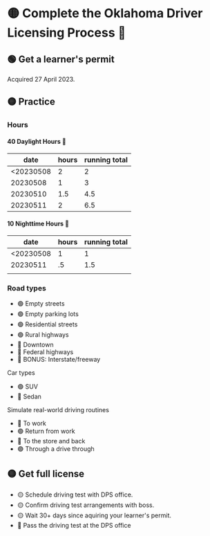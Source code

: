 # 🟡 Complete the Oklahoma Driver Licensing Process 🪪

## 🟢 Get a learner's permit
Acquired 27 April 2023.

## 🟡 Practice
### Hours
#### 40 Daylight Hours 🌄
|date|hours|running total|
|-|-|-|
|<20230508|2|2|
|20230508|1|3|
|20230510|1.5|4.5|
|20230511|2|6.5|

#### 10 Nighttime Hours 🌃
|date|hours|running total|
|-|-|-|
|<20230508|1|1|
|20230511|.5|1.5|
||||

### Road types

* 🟢 Empty streets
* 🟢 Empty parking lots
* 🟢 Residential streets
* 🟢 Rural highways
* 🔴 Downtown
* 🔴 Federal highways
* 🔴 BONUS: Interstate/freeway

Car types
* 🟢 SUV
* 🔴 Sedan

Simulate real-world driving routines
* 🔴 To work
* 🟢 Return from work
* 🔴 To the store and back
* 🟢 Through a drive through


## 🟡 Get full license
* 🟡 Schedule driving test with DPS office.
* 🟡 Confirm driving test arrangements with boss.
* 🟡 Wait 30+ days since aquiring your learner's permit.
* 🔴 Pass the driving test at the DPS office
